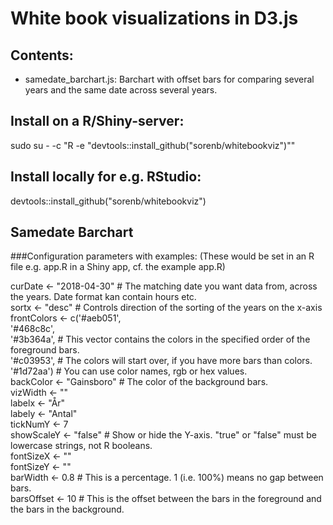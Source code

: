 White book visualizations in D3.js
==================================

Contents:
---------
- samedate_barchart.js: Barchart with offset bars for comparing several years and the same date across several years.

Install on a R/Shiny-server:
----------------------------
sudo su - -c "R -e \"devtools::install_github(\"sorenb/whitebookviz\")\""

Install locally for e.g. RStudio:
---------------------------------
devtools::install_github("sorenb/whitebookviz")



Samedate Barchart
-----------------

###Configuration parameters with examples:
(These would be set in an R file e.g. app.R in a Shiny app, cf. the example app.R)

  curDate <- "2018-04-30"      # The matching date you want data from, across the years. Date format kan contain hours etc.  
  sortx <- "desc"              # Controls direction of the sorting of the years on the x-axis  
  frontColors <- c('#aeb051',  
                   '#468c8c',   
                   '#3b364a',  # This vector contains the colors in the specified order of the foreground bars.  
                   '#c03953',  # The colors will start over, if you have more bars than colors.  
                   '#1d72aa')  # You can use color names, rgb or hex values.    
  backColor <- "Gainsboro"     # The color of the background bars.  
  vizWidth <- ""  
  labelx <- "År"  
  labely <- "Antal"  
  tickNumY <- 7  
  showScaleY <- "false"        # Show or hide the Y-axis. "true" or "false" must be lowercase strings, not R booleans.  
  fontSizeX <- ""  
  fontSizeY <- ""  
  barWidth <- 0.8              # This is a percentage. 1 (i.e. 100%) means no gap between bars.  
  barsOffset <- 10             # This is the offset between the bars in the foreground and the bars in the background.  

